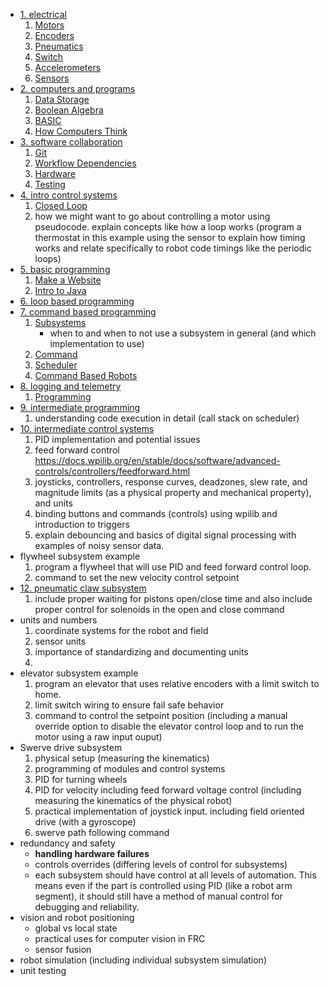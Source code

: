 - [1. electrical](1.%20electrical.md)
	1. [Motors](1.%20electrical.md#Motors)
	2. [Encoders](1.%20electrical.md#Encoders)
	3. [Pneumatics](1.%20electrical.md#Pneumatics)
	4. [Switch](1.%20electrical.md#Switch)
	5. [Accelerometers](1.%20electrical.md#MEMS%20Gryoscopes%20and%20Accelerometers)
	6. [Sensors](1.%20electrical.md#misc%20sensors)
- [2. computers and programs](2.%20computers%20and%20programs.md)
	1. [Data Storage](2.%20computers%20and%20programs.md#binary%20and%20data%20storage)
	2. [Boolean Algebra](2.%20computers%20and%20programs.md#intro%20logic%20and%20boolean%20algebra)
	3. [BASIC](2.%20computers%20and%20programs.md#BASIC%20programming%20(literally))
	4. [How Computers Think](2.%20computers%20and%20programs.md#how%20computers%20think)
- [3. software collaboration](3.%20software%20collaboration.md)
	1. [Git](3.%20software%20collaboration.md#git)
	3. [Workflow Dependencies](3.%20software%20collaboration.md#workflow%20dependencies)
	4. [Hardware](3.%20software%20collaboration.md#hardware)
	5. [Testing](3.%20software%20collaboration.md#testing)
- [4. intro control systems](4.%20intro%20control%20systems.md)
	1. [Closed Loop](4.%20intro%20control%20systems.md#open%20loop%20vs%20closed%20loop)
	3. how we might want to go about controlling a motor using pseudocode. explain concepts like how a loop works (program a thermostat in this example using the sensor to explain how timing works and relate specifically to robot code timings like the periodic loops)
- [5. basic programming](5.%20basic%20programming.md)
	1. [Make a Website](5.%20basic%20programming.md#make%20a%20website)
	2. [Intro to Java](5.%20basic%20programming.md#intro%20to%20java)
- [6. loop based programming](6.%20loop%20based%20programming.md)
- [7. command based programming](7.%20command%20based%20programming.md)
	1. [Subsystems](7.%20command%20based%20programming.md#Subsystem)
		- when to and when to not use a subsystem in general (and which implementation to use)
	2. [Command](7.%20command%20based%20programming.md#Command)
	3. [Scheduler](7.%20command%20based%20programming.md#Scheduler)
	4. [Command Based Robots](7.%20command%20based%20programming.md#Programming%20Command%20Based%20Robots)
- [8. logging and telemetry](8.%20logging%20and%20telemetry.md)
	1. [Programming](8.%20logging%20and%20telemetry.md#programming)
- [9. intermediate programming](9.%20intermediate%20programming.md)
	1. understanding code execution in detail (call stack on scheduler)
- [10. intermediate control systems](10.%20intermediate%20control%20systems.md)
	1. PID implementation and potential issues
	2. feed forward control https://docs.wpilib.org/en/stable/docs/software/advanced-controls/controllers/feedforward.html
	3. joysticks, controllers, response curves, deadzones, slew rate, and magnitude limits (as a physical property and mechanical property), and units
	4. binding buttons and commands (controls) using wpilib and introduction to triggers
	5. explain debouncing and basics of digital signal processing with examples of noisy sensor data.
- flywheel subsystem example
	1. program a flywheel that will use PID and feed forward control loop.
	2. command to set the new velocity control setpoint
- [12. pneumatic claw subsystem](12.%20pneumatic%20claw%20subsystem.md)
	1. include proper waiting for pistons open/close time and also include proper control for solenoids in the open and close command
- units and numbers
	1. coordinate systems for the robot and field
	2. sensor units
	3. importance of standardizing and documenting units
	4. [](resources.md#Math)
- elevator subsystem example
	1. program an elevator that uses relative encoders with a limit switch to home.
	2. limit switch wiring to ensure fail safe behavior
	3. command to control the setpoint position (including a manual override option to disable the elevator control loop and to run the motor using a raw input ouput)
- Swerve drive subsystem
	1. physical setup (measuring the kinematics)
	2. programming of modules and control systems
	3. PID for turning wheels
	4. PID for velocity including feed forward voltage control (including measuring the kinematics of the physical robot)
	5. practical implementation of joystick input. including field oriented drive (with a gyroscope)
	6. swerve path following command
- redundancy and safety 
	- **handling hardware failures**
	- controls overrides (differing levels of control for subsystems)
	- each subsystem should have control at all levels of automation. This means even if the part is controlled using PID (like a robot arm segment), it should still have a method of manual control for debugging and reliability.
- vision and robot positioning
	- global vs local state
	- practical uses for computer vision in FRC
	- sensor fusion
- robot simulation (including individual subsystem simulation)
- unit testing